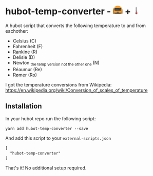 # hubot-temp-converter - <img src="https://github.com/Eldrick19/hubot-temp-converter/blob/e681bf2e9e521c954a40af88e3e0eea3ebbb68a7/img/hubot.png" width=30> + <img src="https://github.com/Eldrick19/hubot-temp-converter/blob/e681bf2e9e521c954a40af88e3e0eea3ebbb68a7/img/thermometer.png" width=20>
A hubot script that converts the following temperature to and from eachother:

- Celsius (C) 
- Fahrenheit (F)
- Rankine (R)
- Delisle (D)
- Newton <sub> the temp version not the other one </sub> (N)
- Réaumur (Re)
- Rømer (Ro)

I got the temperature conversions from Wikipedia: https://en.wikipedia.org/wiki/Conversion_of_scales_of_temperature

## Installation

In your hubot repo run the following script:

````
yarn add hubot-temp-converter --save
````

And add this script to your `external-scripts.json`

````
[
  "hubot-temp-converter"
]
````

That's it! No additional setup required.

